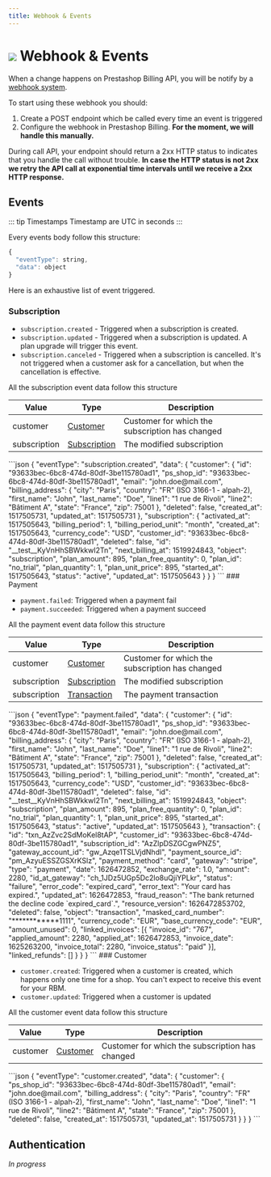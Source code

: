 ```yaml
---
title: Webhook & Events
---
```


<Block>

# ![](/assets/images/common/logo-condensed-sm.png) Webhook & Events

</Block>

<Block>


When a change happens on Prestashop Billing API, you will be notify by a [webhook system](https://en.wikipedia.org/wiki/Webhook).

To start using these webhook you should:
1. Create a POST endpoint which be called every time an event is triggered
2. Configure the webhook in Prestashop Billing. **For the moment, we will handle this manually.**

During call API, your endpoint should return a 2xx HTTP status to indicates that you handle the call without trouble. **In case the HTTP status is not 2xx we retry the API call at exponential time intervals until we receive a 2xx HTTP response.**

</Block>

<Block>

## Events

::: tip Timestamps
Timestamp are UTC in seconds
::: 

Every events body follow this structure:

```js
{
  "eventType": string,
  "data": object
}
```

Here is an exhaustive list of event triggered.


### Subscription

* `subscription.created` - Triggered when a subscription is created.
* `subscription.updated` - Triggered when a subscription is updated. A plan upgrade will trigger this event.
* `subscription.canceled` - Triggered when a subscription is cancelled. It's not triggered when a customer ask for a cancellation, but when the cancellation is effective.

All the subscription event data follow this structure

| Value        | Type | Description |
| ------------ | ---- | ----------- |
| customer     | [Customer](https://apidocs.chargebee.com/docs/api/customers?prod_cat_ver=1#customer_attributes) | Customer for which the subscription has changed |
| subscription | [Subscription](https://apidocs.chargebee.com/docs/api/subscriptions?prod_cat_ver=1#subscription_attributes) | The modified subscription |


<Example>
```json
{
  "eventType": "subscription.created",
  "data": {
    "customer": {
      "id": "93633bec-6bc8-474d-80df-3be115780ad1",
      "ps_shop_id": "93633bec-6bc8-474d-80df-3be115780ad1",
      "email": "john.doe@mail.com",
      "billing_address": {
        "city": "Paris",
        "country": "FR" (ISO 3166-1 - alpah-2),
        "first_name": "John",
        "last_name": "Doe",
        "line1": "1 rue de Rivoli",
        "line2": "Bâtiment A",
        "state": "France", 
        "zip": 75001
      },
      "deleted": false,
      "created_at": 1517505731,
      "updated_at": 1517505731
    },
    "subscription": {
      "activated_at": 1517505643,
      "billing_period": 1,
      "billing_period_unit": "month",
      "created_at": 1517505643,
      "currency_code": "USD",
      "customer_id": "93633bec-6bc8-474d-80df-3be115780ad1",
      "deleted": false,
      "id": "__test__KyVnHhSBWkkwI2Tn",
      "next_billing_at": 1519924843,
      "object": "subscription",
      "plan_amount": 895,
      "plan_free_quantity": 0,
      "plan_id": "no_trial",
      "plan_quantity": 1,
      "plan_unit_price": 895,
      "started_at": 1517505643,
      "status": "active",
      "updated_at": 1517505643
    }
  }
}
```
</Example>

</Block>

<Block>
### Payment

* `payment.failed`: Triggered when a payment fail
* `payment.succeeded`: Triggered when a payment succeed


All the payment event data follow this structure

| Value        | Type | Description |
| ------------ | ---- | ----------- |
| customer     | [Customer](https://apidocs.chargebee.com/docs/api/customers?prod_cat_ver=1#customer_attributes) | Customer for which the subscription has changed |
| subscription | [Subscription](https://apidocs.chargebee.com/docs/api/subscriptions?prod_cat_ver=1#subscription_attributes) | The modified subscription |
| subscription | [Transaction](https://apidocs.chargebee.com/docs/api/transactions?prod_cat_ver=1#transaction_attributes) | The payment transaction |



<Example>
```json
{
  "eventType": "payment.failed",
  "data": {
    "customer": {
      "id": "93633bec-6bc8-474d-80df-3be115780ad1",
      "ps_shop_id": "93633bec-6bc8-474d-80df-3be115780ad1",
      "email": "john.doe@mail.com",
      "billing_address": {
        "city": "Paris",
        "country": "FR" (ISO 3166-1 - alpah-2),
        "first_name": "John",
        "last_name": "Doe",
        "line1": "1 rue de Rivoli",
        "line2": "Bâtiment A",
        "state": "France", 
        "zip": 75001
      },
      "deleted": false,
      "created_at": 1517505731,
      "updated_at": 1517505731
    },
    "subscription": {
      "activated_at": 1517505643,
      "billing_period": 1,
      "billing_period_unit": "month",
      "created_at": 1517505643,
      "currency_code": "USD",
      "customer_id": "93633bec-6bc8-474d-80df-3be115780ad1",
      "deleted": false,
      "id": "__test__KyVnHhSBWkkwI2Tn",
      "next_billing_at": 1519924843,
      "object": "subscription",
      "plan_amount": 895,
      "plan_free_quantity": 0,
      "plan_id": "no_trial",
      "plan_quantity": 1,
      "plan_unit_price": 895,
      "started_at": 1517505643,
      "status": "active",
      "updated_at": 1517505643
    },
    "transaction": {
      "id": "txn_AzZvc2SdMoKel8tAP",
      "customer_id": "93633bec-6bc8-474d-80df-3be115780ad1",
      "subscription_id": "AzZlpDSZGCgwPNZ5",
      "gateway_account_id": "gw_Azqe1TSLVjdNhdI",
      "payment_source_id": "pm_AzyuESSZGSXrKSlz",
      "payment_method": "card",
      "gateway": "stripe",
      "type": "payment",
      "date": 1626472852,
      "exchange_rate": 1.0,
      "amount": 2280,
      "id_at_gateway": "ch_1JDz5UGp5Dc2lo8uQjiYPLkr",
      "status": "failure",
      "error_code": "expired_card",
      "error_text": "Your card has expired.",
      "updated_at": 1626472853,
      "fraud_reason": "The bank returned the decline code `expired_card`.",
      "resource_version": 1626472853702,
      "deleted": false,
      "object": "transaction",
      "masked_card_number": "************1111",
      "currency_code": "EUR",
      "base_currency_code": "EUR",
      "amount_unused": 0,
      "linked_invoices": [{
          "invoice_id": "767",
          "applied_amount": 2280,
          "applied_at": 1626472853,
          "invoice_date": 1625263200,
          "invoice_total": 2280,
          "invoice_status": "paid"
      }],
      "linked_refunds": []
    }
  }
}
```
</Example>

</Block>


<Block>
### Customer

* `customer.created`: Triggered when a customer is created, which happens only one time for a shop. You can't expect to receive this event for your RBM.
* `customer.updated`: Triggered when a customer is updated

All the customer event data follow this structure

| Value        | Type | Description |
| ------------ | ---- | ----------- |
| customer     | [Customer](https://apidocs.chargebee.com/docs/api/customers?prod_cat_ver=1#customer_attributes) | Customer for which the subscription has changed |

<Example>
```json
{
  "eventType": "customer.created",
  "data": {
    "customer": {
      "ps_shop_id": "93633bec-6bc8-474d-80df-3be115780ad1",
      "email": "john.doe@mail.com",
      "billing_address": {
        "city": "Paris",
        "country": "FR" (ISO 3166-1 - alpah-2),
        "first_name": "John",
        "last_name": "Doe",
        "line1": "1 rue de Rivoli",
        "line2": "Bâtiment A",
        "state": "France",
        "zip": 75001
      },
      "deleted": false,
      "created_at": 1517505731,
      "updated_at": 1517505731
    }
  }
}
```
</Example>

</Block>

## Authentication

*In progress*

